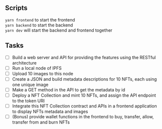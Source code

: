 ## Scripts
`yarn frontend` to start the frontend  
`yarn backend` to start the backend  
`yarn dev` will start the backend and frontend together  

## Tasks

- [ ] Build a web server and API for providing the features using the RESTful architecture
- [ ] Run a local node of IPFS
- [ ] Upload 10 images to this node
- [ ] Create a JSON and build metadata descriptions for 10 NFTs, each using one unique image
- [ ] Make a GET method in the API to get the metadata by id
- [ ] Deploy a NFT Collection and mint 10 NFTs, and assign the API endpoint to the token URI
- [ ] Integrate this NFT Collection contract and APIs in a frontend application to display NFTs metadata and images
- [ ] (Bonus) provide wallet functions in the frontend to buy, transfer, allow, transfer from and burn NFTs
